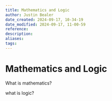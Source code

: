 ```yaml
---
title: Mathematics and Logic
author: Justin Bealer
date_created: 2024-09-17, 10-34-19
date_modified: 2024-09-17, 11-00-59
reference: 
description: 
aliases: 
tags: 
---
```

# Mathematics and Logic

What is mathematics?

what is logic?
